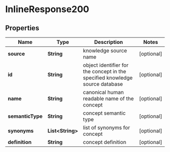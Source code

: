 
# InlineResponse200

## Properties
Name | Type | Description | Notes
------------ | ------------- | ------------- | -------------
**source** | **String** | knowledge source name |  [optional]
**id** | **String** | object identifier for the concept in the specified knowledge source database  |  [optional]
**name** | **String** | canonical human readable name of the concept  |  [optional]
**semanticType** | **String** | concept semantic type  |  [optional]
**synonyms** | **List&lt;String&gt;** | list of synonyms for concept  |  [optional]
**definition** | **String** | concept definition  |  [optional]



